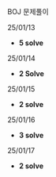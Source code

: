 BOJ 문제풀이

25/01/13

* **5 solve**

25/01/14

* **2 Solve**

25/01/15

* **2 solve**

25/01/16

* **3 solve**

25/01/17

* **2 solve**
